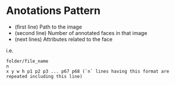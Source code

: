 # Anotations Pattern

- (first line) Path to the image
- (second line) Number of annotated faces in that image
- (next lines) Attributes related to the face

i.e.

```
folder/file_name
n
x y w h p1 p2 p3 ... p67 p68 (`n` lines having this format are repeated including this line)
```
